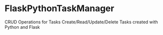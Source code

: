 # FlaskPythonTaskManager
CRUD Operations for Tasks Create/Read/Update/Delete Tasks created with Python and Flask
